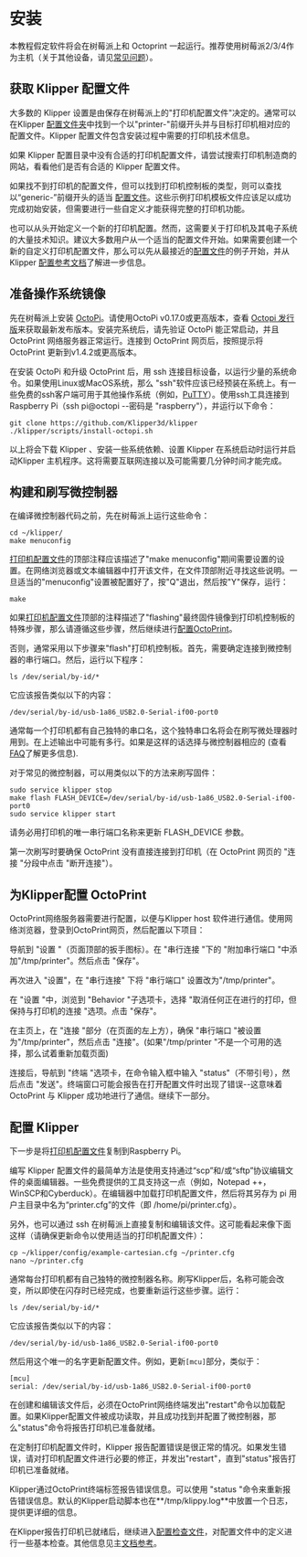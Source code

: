 # 安装

本教程假定软件将会在树莓派上和 Octoprint 一起运行。推荐使用树莓派2/3/4作为主机（关于其他设备，请见[常见问题](FAQ.md#我可以在-Raspberry-Pi-3-以外的其他设备上运行-Klipper-吗？)）。

## 获取 Klipper 配置文件

大多数的 Klipper 设置是由保存在树莓派上的"打印机配置文件"决定的。通常可以在Klipper [配置文件夹](../config/)中找到一个以"printer-"前缀开头并与目标打印机相对应的配置文件。Klipper 配置文件包含安装过程中需要的打印机技术信息。

如果 Klipper 配置目录中没有合适的打印机配置文件，请尝试搜索打印机制造商的网站，看看他们是否有合适的 Klipper 配置文件。

如果找不到打印机的配置文件，但可以找到打印机控制板的类型，则可以查找以“generic-”前缀开头的适当 [配置文件](../config/)。这些示例打印机模板文件应该足以成功完成初始安装，但需要进行一些自定义才能获得完整的打印机功能。

也可以从头开始定义一个新的打印机配置。然而，这需要关于打印机及其电子系统的大量技术知识。建议大多数用户从一个适当的配置文件开始。如果需要创建一个新的自定义打印机配置文件，那么可以先从最接近的[配置文件](../config/)的例子开始，并从 Klipper [配置参考文档](Config_Reference.md)了解进一步信息。

## 准备操作系统镜像

先在树莓派上安装 [OctoPi](https://github.com/guysoft/OctoPi)。请使用OctoPi v0.17.0或更高版本，查看 [Octopi 发行版](https://github.com/guysoft/OctoPi/releases)来获取最新发布版本。安装完系统后，请先验证 OctoPi 能正常启动，并且 OctoPrint 网络服务器正常运行。连接到 OctoPrint 网页后，按照提示将 OctoPrint 更新到v1.4.2或更高版本。

在安装 OctoPi 和升级 OctoPrint 后，用 ssh 连接目标设备，以运行少量的系统命令。如果使用Linux或MacOS系统，那么 "ssh"软件应该已经预装在系统上。有一些免费的ssh客户端可用于其他操作系统（例如，[PuTTY](https://www.chiark.greenend.org.uk/~sgtatham/putty/)）。使用ssh工具连接到Raspberry Pi（ssh pi@octopi --密码是 "raspberry"），并运行以下命令：

```
git clone https://github.com/Klipper3d/klipper
./klipper/scripts/install-octopi.sh
```

以上将会下载 Klipper 、安装一些系统依赖、设置 Klipper 在系统启动时运行并启动Klipper 主机程序。这将需要互联网连接以及可能需要几分钟时间才能完成。

## 构建和刷写微控制器

在编译微控制器代码之前，先在树莓派上运行这些命令：

```
cd ~/klipper/
make menuconfig
```

[打印机配置文件](#obtain-a-klipper-configuration-file)的顶部注释应该描述了"make menuconfig"期间需要设置的设置。在网络浏览器或文本编辑器中打开该文件，在文件顶部附近寻找这些说明。一旦适当的"menuconfig"设置被配置好了，按"Q"退出，然后按"Y"保存，运行：

```
make
```

如果[打印机配置文件](#obtain-a-klipper-configuration-file)顶部的注释描述了"flashing"最终固件镜像到打印机控制板的特殊步骤，那么请遵循这些步骤，然后继续进行[配置OctoPrint](#configuring-octoprint-to-use-klipper)。

否则，通常采用以下步骤来"flash"打印机控制板。首先，需要确定连接到微控制器的串行端口。然后，运行以下程序：

```
ls /dev/serial/by-id/*
```

它应该报告类似以下的内容：

```
/dev/serial/by-id/usb-1a86_USB2.0-Serial-if00-port0
```

通常每一个打印机都有自己独特的串口名，这个独特串口名将会在刷写微处理器时用到。在上述输出中可能有多行。如果是这样的话选择与微控制器相应的 (查看[FAQ](FAQ.md#wheres-my-serial-port)了解更多信息).

对于常见的微控制器，可以用类似以下的方法来刷写固件：

```
sudo service klipper stop
make flash FLASH_DEVICE=/dev/serial/by-id/usb-1a86_USB2.0-Serial-if00-port0
sudo service klipper start
```

请务必用打印机的唯一串行端口名称来更新 FLASH_DEVICE 参数。

第一次刷写时要确保 OctoPrint 没有直接连接到打印机（在 OctoPrint 网页的 "连接 "分段中点击 "断开连接"）。

## 为Klipper配置 OctoPrint

OctoPrint网络服务器需要进行配置，以便与Klipper host 软件进行通信。使用网络浏览器，登录到OctoPrint网页，然后配置以下项目：

导航到 "设置 "（页面顶部的扳手图标）。在 "串行连接 "下的 "附加串行端口 "中添加"/tmp/printer"。然后点击 "保存"。

再次进入 "设置"，在 "串行连接" 下将 "串行端口" 设置改为"/tmp/printer"。

在 "设置 "中，浏览到 "Behavior "子选项卡，选择 "取消任何正在进行的打印，但保持与打印机的连接 "选项。点击 "保存"。

在主页上，在 "连接 "部分（在页面的左上方），确保 "串行端口 "被设置为"/tmp/printer"，然后点击 "连接"。(如果"/tmp/printer "不是一个可用的选择，那么试着重新加载页面)

连接后，导航到 "终端 "选项卡，在命令输入框中输入 "status"（不带引号），然后点击 "发送"。终端窗口可能会报告在打开配置文件时出现了错误--这意味着 OctoPrint 与 Klipper 成功地进行了通信。继续下一部分。

## 配置 Klipper

下一步是将[打印机配置文件](#obtain-a-klipper-configuration-file)复制到Raspberry Pi。

编写 Klipper 配置文件的最简单方法是使用支持通过“scp”和/或“sftp”协议编辑文件的桌面编辑器。一些免费提供的工具支持这一点（例如，Notepad ++，WinSCP和Cyberduck）。在编辑器中加载打印机配置文件，然后将其另存为 pi 用户主目录中名为“printer.cfg”的文件（即 /home/pi/printer.cfg）。

另外，也可以通过 ssh 在树莓派上直接复制和编辑该文件。这可能看起来像下面这样（请确保更新命令以使用适当的打印机配置文件）：

```
cp ~/klipper/config/example-cartesian.cfg ~/printer.cfg
nano ~/printer.cfg
```

通常每台打印机都有自己独特的微控制器名称。刷写Klipper后，名称可能会改变，所以即使在闪存时已经完成，也要重新运行这些步骤。运行：

```
ls /dev/serial/by-id/*
```

它应该报告类似以下的内容：

```
/dev/serial/by-id/usb-1a86_USB2.0-Serial-if00-port0
```

然后用这个唯一的名字更新配置文件。例如，更新`[mcu]`部分，类似于：

```
[mcu]
serial: /dev/serial/by-id/usb-1a86_USB2.0-Serial-if00-port0
```

在创建和编辑该文件后，必须在OctoPrint网络终端发出"restart"命令以加载配置。如果Klipper配置文件被成功读取，并且成功找到并配置了微控制器，那么"status"命令将报告打印机已准备就绪。

在定制打印机配置文件时，Klipper 报告配置错误是很正常的情况。如果发生错误，请对打印机配置文件进行必要的修正，并发出"restart"，直到"status"报告打印机已准备就绪。

Klipper通过OctoPrint终端标签报告错误信息。可以使用 "status "命令来重新报告错误信息。默认的Klipper启动脚本也在**/tmp/klippy.log**中放置一个日志，提供更详细的信息。

在Klipper报告打印机已就绪后，继续进入[配置检查文件](Config_checks.md)，对配置文件中的定义进行一些基本检查。其他信息见主[文档参考](Overview.md)。

